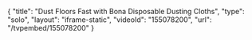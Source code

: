 {
    "title": "Dust Floors Fast with Bona Disposable Dusting Cloths",
    "type": "solo",
    "layout": "iframe-static",
    "videoId": "155078200",
    "url": "\/tvpembed\/155078200"
}